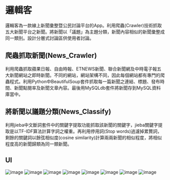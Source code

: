 邏輯客
==
邏輯客為一款線上新聞彙整暨公民討論平台的App。利用爬蟲(Crawler)技術抓取五大新聞平台之新聞。將新聞以「議題」為主題分類，新聞內容相似的新聞彙整成同一類別。設計分層式討論區供使用者討論。

爬蟲抓取新聞(News_Crawler)
---
利用爬蟲抓取蘋果日報、自由時報、ETNEWS新聞、聯合新聞網及中時電子報五大新聞網站之即時新聞。不同的網站，網站架構不同，因此每個網站都有專門的爬蟲程式。利用Python中BeautifulSoup套件抓取每一篇新聞之連結、標題、發布時間、新聞點閱率及新聞文章內容。最後用MySQLdb套件將新聞存到MySQL資料庫當中。

將新聞以議題分類(News_Classify)
---
利用jieba中文斷詞套件中的關鍵字提取功能抓取該新聞的關鍵字，jieba關鍵字提取是以TF-IDF算法計算字詞之權重。再利用停用詞(Stop words)過濾掉累贅詞，剩餘的關鍵詞以餘弦相似度(cosine similarity)計算兩兩新聞的相似程度，將相似程度高的新聞歸類為同一類新聞。

UI
---
![image](https://github.com/tingnli6603/Logic/blob/master/Layout/2017-09-09%20(1).png)
![image](https://github.com/tingnli6603/Logic/blob/master/Layout/2017-09-09%20(2).png)
![image](https://github.com/tingnli6603/Logic/blob/master/Layout/2017-09-09%20(3).png)
![image](https://github.com/tingnli6603/Logic/blob/master/Layout/2017-09-09%20(4).png)
![image](https://github.com/tingnli6603/Logic/blob/master/Layout/2017-09-09%20(5).png)
![image](https://github.com/tingnli6603/Logic/blob/master/Layout/2017-09-09%20(6).png)
![image](https://github.com/tingnli6603/Logic/blob/master/Layout/2017-09-09%20(7).png)
![image](https://github.com/tingnli6603/Logic/blob/master/Layout/2017-09-09%20(8).png)
